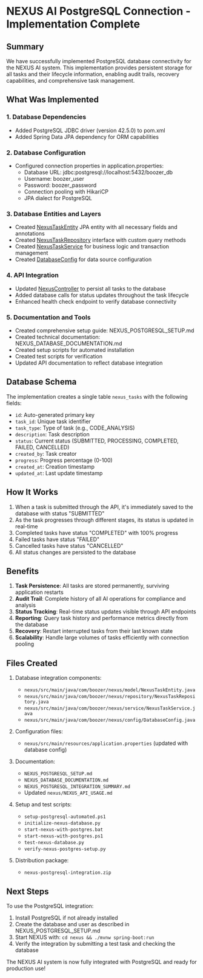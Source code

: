 # NEXUS AI PostgreSQL Connection - Implementation Complete

## Summary

We have successfully implemented PostgreSQL database connectivity for the NEXUS AI system. This implementation provides persistent storage for all tasks and their lifecycle information, enabling audit trails, recovery capabilities, and comprehensive task management.

## What Was Implemented

### 1. Database Dependencies
- Added PostgreSQL JDBC driver (version 42.5.0) to pom.xml
- Added Spring Data JPA dependency for ORM capabilities

### 2. Database Configuration
- Configured connection properties in application.properties:
  - Database URL: jdbc:postgresql://localhost:5432/boozer_db
  - Username: boozer_user
  - Password: boozer_password
  - Connection pooling with HikariCP
  - JPA dialect for PostgreSQL

### 3. Database Entities and Layers
- Created [NexusTaskEntity](file:///d:/OneDrive/Desktop/Boozer_App_Main/nexus/src/main/java/com/boozer/nexus/model/NexusTaskEntity.java#L7-L131) JPA entity with all necessary fields and annotations
- Created [NexusTaskRepository](file:///d:/OneDrive/Desktop/Boozer_App_Main/nexus/src/main/java/com/boozer/nexus/repository/NexusTaskRepository.java#L9-L21) interface with custom query methods
- Created [NexusTaskService](file:///d:/OneDrive/Desktop/Boozer_App_Main/nexus/src/main/java/com/boozer/nexus/service/NexusTaskService.java#L11-L51) for business logic and transaction management
- Created [DatabaseConfig](file:///d:/OneDrive/Desktop/Boozer_App_Main/nexus/src/main/java/com/boozer/nexus/config/DatabaseConfig.java#L9-L21) for data source configuration

### 4. API Integration
- Updated [NexusController](file:///d:/OneDrive/Desktop/Boozer_App_Main/nexus/src/main/java/com/boozer/nexus/NexusController.java#L15-L297) to persist all tasks to the database
- Added database calls for status updates throughout the task lifecycle
- Enhanced health check endpoint to verify database connectivity

### 5. Documentation and Tools
- Created comprehensive setup guide: NEXUS_POSTGRESQL_SETUP.md
- Created technical documentation: NEXUS_DATABASE_DOCUMENTATION.md
- Created setup scripts for automated installation
- Created test scripts for verification
- Updated API documentation to reflect database integration

## Database Schema

The implementation creates a single table `nexus_tasks` with the following fields:
- `id`: Auto-generated primary key
- `task_id`: Unique task identifier
- `task_type`: Type of task (e.g., CODE_ANALYSIS)
- `description`: Task description
- `status`: Current status (SUBMITTED, PROCESSING, COMPLETED, FAILED, CANCELLED)
- `created_by`: Task creator
- `progress`: Progress percentage (0-100)
- `created_at`: Creation timestamp
- `updated_at`: Last update timestamp

## How It Works

1. When a task is submitted through the API, it's immediately saved to the database with status "SUBMITTED"
2. As the task progresses through different stages, its status is updated in real-time
3. Completed tasks have status "COMPLETED" with 100% progress
4. Failed tasks have status "FAILED"
5. Cancelled tasks have status "CANCELLED"
6. All status changes are persisted to the database

## Benefits

1. **Task Persistence**: All tasks are stored permanently, surviving application restarts
2. **Audit Trail**: Complete history of all AI operations for compliance and analysis
3. **Status Tracking**: Real-time status updates visible through API endpoints
4. **Reporting**: Query task history and performance metrics directly from the database
5. **Recovery**: Restart interrupted tasks from their last known state
6. **Scalability**: Handle large volumes of tasks efficiently with connection pooling

## Files Created

1. Database integration components:
   - `nexus/src/main/java/com/boozer/nexus/model/NexusTaskEntity.java`
   - `nexus/src/main/java/com/boozer/nexus/repository/NexusTaskRepository.java`
   - `nexus/src/main/java/com/boozer/nexus/service/NexusTaskService.java`
   - `nexus/src/main/java/com/boozer/nexus/config/DatabaseConfig.java`

2. Configuration files:
   - `nexus/src/main/resources/application.properties` (updated with database config)

3. Documentation:
   - `NEXUS_POSTGRESQL_SETUP.md`
   - `NEXUS_DATABASE_DOCUMENTATION.md`
   - `NEXUS_POSTGRESQL_INTEGRATION_SUMMARY.md`
   - Updated `nexus/NEXUS_API_USAGE.md`

4. Setup and test scripts:
   - `setup-postgresql-automated.ps1`
   - `initialize-nexus-database.py`
   - `start-nexus-with-postgres.bat`
   - `start-nexus-with-postgres.ps1`
   - `test-nexus-database.py`
   - `verify-nexus-postgres-setup.py`

5. Distribution package:
   - `nexus-postgresql-integration.zip`

## Next Steps

To use the PostgreSQL integration:

1. Install PostgreSQL if not already installed
2. Create the database and user as described in NEXUS_POSTGRESQL_SETUP.md
3. Start NEXUS with: `cd nexus && ./mvnw spring-boot:run`
4. Verify the integration by submitting a test task and checking the database

The NEXUS AI system is now fully integrated with PostgreSQL and ready for production use!